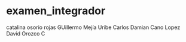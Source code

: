 # examen_integrador
catalina osorio rojas
GUillermo Mejía Uribe
Carlos Damian Cano Lopez
David Orozco C
